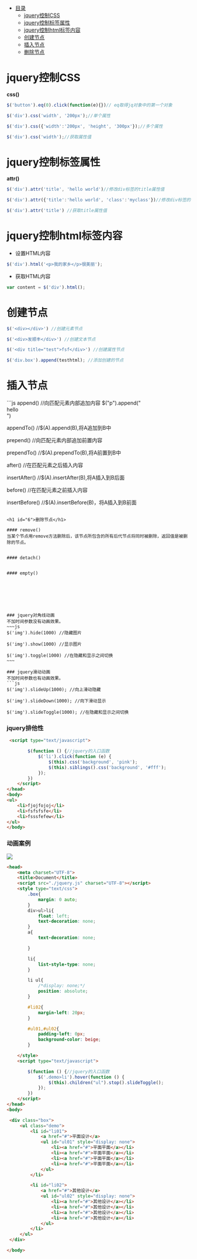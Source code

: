 *  [目录](#0)
    *  [jquery控制CSS](#1)
    *  [jquery控制标签属性](#2)
    *  [jquery控制html标签内容](#3)
    *  [创建节点](#4)
    *  [插入节点](#5)
    *  [删除节点](#6)



<h1 id="1">jquery控制CSS</h1>

**css()**
~~~js
$('button').eq(0).click(function(e){})// eq取得jq对象中的第一个对象

$('div').css('width', '200px');//单个属性

$('div').css({'width':'200px', 'height', '300px'});//多个属性

$('div').css('width');//获取属性值
~~~

<h1 id="2">jquery控制标签属性</h1>

**attr()**
~~~js
$('div').attr('title', 'hello world')//修改div标签的title属性值

$('div').attr({'title':'hello world', 'class':'myclass'})//修改div标签的多个属性

$('div').attr('title') //获取title属性值
~~~


<h1 id="3">jquery控制html标签内容</h1>

- 设置HTML内容
```js
$('div').html('<p>我的家乡</p>很美丽');
```
- 获取HTML内容
```js
var content = $('div').html();
```

<h1 id="4">创建节点</h1>

```js
$('<div></div>') //创建元素节点

$('<div>发顺丰</div>') //创建文本节点

$('<div title="test">fsf</div>') //创建属性节点

$('div.box').append(testhtml); //添加创建的节点
```

<h1 id="5">插入节点</h1>
```js
append() //向匹配元素内部追加内容 $("p").append("<div>hello</div>")

appendTo() //$(A).append(B),将A追加到B中

prepend() //向匹配元素内部追加前置内容

prependTo() //$(A).prependTo(B),将A前置到B中

after() //在匹配元素之后插入内容

insertAfter() //$(A).insertAfter(B),将A插入到B后面

before() //在匹配元素之前插入内容

insertBefore() //$(A).insertBefore(B)，将A插入到B前面
```

<h1 id="6">删除节点</h1>

#### remove()
当某个节点用remove方法删除后，该节点所包含的所有后代节点将同时被删除，返回值是被删除的节点。


#### detach()


#### empty()







### jquery对角线动画
不加时间参数没有动画效果。
~~~js
$('img').hide(1000) //隐藏图片

$('img').show(1000) //显示图片

$('img').toggle(1000) //在隐藏和显示之间切换
~~~

### jquery滑动动画
不加时间参数也有动画效果。
```js
$('img').slideUp(1000); //向上滑动隐藏

$('img').slideDown(1000); //向下滑动显示

$('img').slideToggle(1000); //在隐藏和显示之间切换
```

### jquery排他性
```html
 <script type="text/javascript">

        $(function () {//jquery的入口函数
            $('li').click(function (e) {
                $(this).css('background', 'pink');
                $(this).siblings().css('background', '#fff');
            });
        })
    </script>
</head>
<body>
<ul>
    <li>fjojfojoj</li>
    <li>fsfsfsfe</li>
    <li>fsssfefew</li>
</ul>
</body>
```


### 动画案例

![](./others/statusbar.gif)

```html
<head>
    <meta charset="UTF-8">
    <title>Document</title>
    <script src="./jquery.js" charset="UTF-8"></script>
    <style type="text/css">
        .box{
            margin: 0 auto;
        }
        div>ul>li{
            float: left;
            text-decoration: none;
        }
        a{
            text-decoration: none;

        }

        li{
            list-style-type: none;
        }

        li ul{
            /*display: none;*/
            position: absolute;
        }

        #li02{
            margin-left: 20px;
        }

        #ul01,#ul02{
            padding-left: 0px;
            background-color: beige;
        }

    </style>
    <script type="text/javascript">

        $(function () {//jquery的入口函数
            $('.demo>li').hover(function () {
                $(this).children("ul").stop().slideToggle();
            });
        })
    </script>
</head>
<body>

 <div class="box">
     <ul class="demo">
         <li id="li01">
             <a href="#">平面设计</a>
             <ul id="ul01" style="display: none">
                 <li><a href="#">平面平面</a></li>
                 <li><a href="#">平面平面</a></li>
                 <li><a href="#">平面平面</a></li>
                 <li><a href="#">平面平面</a></li>
             </ul>
         </li>

         <li id="li02">
             <a href="#">其他设计</a>
             <ul id="ul02" style="display: none">
                 <li><a href="#">其他设计</a></li>
                 <li><a href="#">其他设计</a></li>
                 <li><a href="#">其他设计</a></li>
                 <li><a href="#">其他设计</a></li>
             </ul>
         </li>
     </ul>
 </div>

</body>
```


